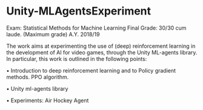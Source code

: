 # Unity-MLAgentsExperiment
Exam: Statistical Methods for Machine Learning 
Final Grade: 30/30 cum laude. (Maximum grade)
A.Y. 2018/19


The work aims at experimenting the use of (deep) reinforcement learning in the development of AI for video games, through the Unity ML-agents library. In particular, this work is outlined in the following points:

• Introduction to deep reinforcement learning and to Policy gradient methods. PPO algorithm.

• Unity ml-agents library

• Experiments: Air Hockey Agent


